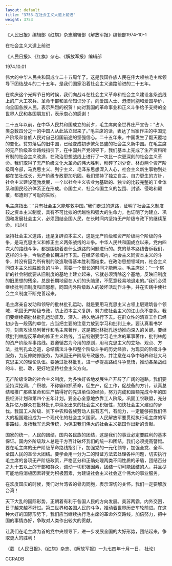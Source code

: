 ```yaml
---
layout: default
title: "3753.在社会主义大道上前进"
weight: 3753
---
```


《人民日报》编辑部《红旗》杂志编辑部《解放军报》编辑部1974-10-1

在社会主义大道上前进

《人民日报》、《红旗》杂志、《解放军报》编辑部

1974.10.01

伟大的中华人民共和国成立二十五周年了。这是我国各族人民在伟大领袖毛主席领导下团结战斗的二十五年，是我们国家沿着社会主义道路前进的二十五年。

在欢庆这个光辉节日的时候，我们向战斗在社会主义革命和社会主义建设各条战线上的广大工农兵、革命干部和革命知识分子，向爱国人士、港澳同胞和爱国华侨，向全国各族人民，表示热烈的祝贺！向对我国的革命事业和正义斗争给予支持的全世界人民和各国朋友们，表示衷心的感谢！

二十五年以前，在中华人民共和国成立的前夕，毛主席向全世界庄严宣告：“占人类总数四分之一的中国人从此站立起来了。”毛主席的话，表达了当家作主的中国无产阶级和各族人民对自己祖国前途的坚强信心。二十五年来，中国发生了翻天覆地的变化。贫穷落后的旧中国，已经变成初步繁荣昌盛的社会主义新中国。在毛主席的无产阶级革命路线指引下，在中国共产党领导下，我们基本上完成了生产资料所有制的社会主义改造，在政治思想战线上进行了一次比一次更深刻的社会主义革命。我们取得了无产阶级文化大革命的伟大胜利，粉碎了刘少奇、林彪两个资产阶级司令部，马克思主义、列宁主义、毛泽东思想深入人心，社会主义新生事物到处都在茁壮成长，无产阶级专政更加巩固。我们坚持了独立自主、自力更生的方针，社会主义建设蓬勃发展，一个以社会主义农业为基础的、独立的比较完整的工业体系和国民经济体系正在形成。帝国主义、社会帝国主义的包围、封锁、侵略和颠覆，都遭到了可耻的失败。

毛主席指出：“只有社会主义能够救中国。”我们走过的道路，证明了社会主义制度较之资本主义制度，具有不可比拟的优越性和强大的生命力，也证明了为建立、巩固和发展社会主义，必须团结全国人民，在长时间内坚持无产阶级专政下的继续革命。（⑴⑷）

坚持社会主义道路，还是复辟资本主义，这是无产阶级和资产阶级两个阶级的斗争，是马克思主义和修正主义两条战线的斗争。中华人民共和国成立以来，党内四次大的路线斗争，都是围绕着走什么道路的问题进行的。党的基本路线告诉我们，这样的斗争，今后还会长期进行下去。在经济领域内，社会主义同资本主义的斗争，并没有因为所有制的改造取得基本胜利而结束。在政治思想领域内，社会主义同资本主义谁胜谁负的斗争，需要一个很长的时间才能解决。毛主席说：“一个崭新的社会制度要从旧制度的基地上建立起来，它就必须清除这个基地。反映旧制度的旧思想的残余，总是长期地留在人们的头脑里，不愿意轻易地退走的。”我们必须继续批判旧制度和旧思想，同国内外阶级敌人的破坏活动作斗争，并在实践中使社会主义制度不断完善起来。

毛主席亲自发动和领导的批林批孔运动，就是要用马克思主义占领上层建筑各个领域，巩固无产阶级专政，防止资本主义复辟，努力使社会主义的江山永不变色。我们要继续把批林批孔运动普及、深入、持久地进行下去。在群众性的清查工作已经初步告一段落的单位，应当把主要的注意力放到学习和批判上来。要认真看书学习，刻苦攻读马列著作和毛主席著作，这是把批林批孔运动推向深入的关键。要继续批判林彪反革命的修正主义路线，当前特别要学习毛主席的军事著作，批判林彪的资产阶级军事路线。要遵循古为今用的原则，用马克思主义的立场、观点、方法，批判孔孟之道，总结儒法斗争和整个阶级斗争的历史经验，为现实的阶级斗争服务，为反修防修服务，为巩固无产阶级专政服务，并注意在斗争中培养和壮大马克思主义的理论队伍。要通过批林批孔，进一步提高路线斗争觉悟，推动各条战线的斗、批、改，更好地坚持社会主义方向。

无产阶级专政的社会主义制度，为多快好省地发展生产开辟了广阔的道路。我们要坚持深挖洞，广积粮，不称霸和抓革命，促生产，促工作，促战备的方针，认真总结和推广那些革命和生产搞得好的先进单位的经验，努力完成和超额完成今年的国民经济计划和第四个五年计划。要全心全意地依靠工人阶级，巩固工农联盟，充分发挥亿万群众在批林批孔中焕发出来的社会主义积极性，加快社会主义建设的步伐。我国工人阶级、贫下中农和各族劳动人民有志气，有能力，一定能够把我们伟大的祖国建设成为一个现代化的社会主义国家。人民解放军要贯彻执行毛主席的军事路线，发扬我军光荣传统，为保卫我们伟大的社会主义祖国作出新的贡献。

国家的统一，人民的团结，国内各民族的团结，这是我们的事业必定要胜利的基本保证。国内外阶级敌人总是千方百计破坏我们的统一和团结，我们必须提高警惕。要在毛主席的无产阶级革命路线指引下，加强党的一元化领导，加强全党、全军、全国人民的革命大团结。要学会用一分为二的辩证方法去处理各种问题，切实执行毛主席的各项无产阶级政策，严格区分和正确处理两类不同性质的矛盾，团结百分之九十五以上的干部和群众，调动一切积极因素，团结一切可能团结的人，并且尽可能地将消极因素转变为积极因素，为建设社会主义社会这个伟大的事业服务。

在欢度国庆的时候，我们对台湾省的骨肉同胞，表示深切的关怀。我们一定要解放台湾！

天下大乱的国际形势，正朝着有利于各国人民的方向发展。美苏两霸，内外交困，日子越来越不好过。第三世界和各国人民的斗争，推动着世界历史车轮前进。在这种大好的国际形势下，我们应当继续执行毛主席的革命外交路线，加倍努力，把中国的事情办好，争取对人类作出较大的贡献。

让我们在毛主席为首的党中央领导下，进一步发展全国的大好形势，团结起来，争取更大的胜利！

（载 《人民日报》、《红旗》杂志、《解放军报》一九七四年十月一日， 社论）

CCRADB

